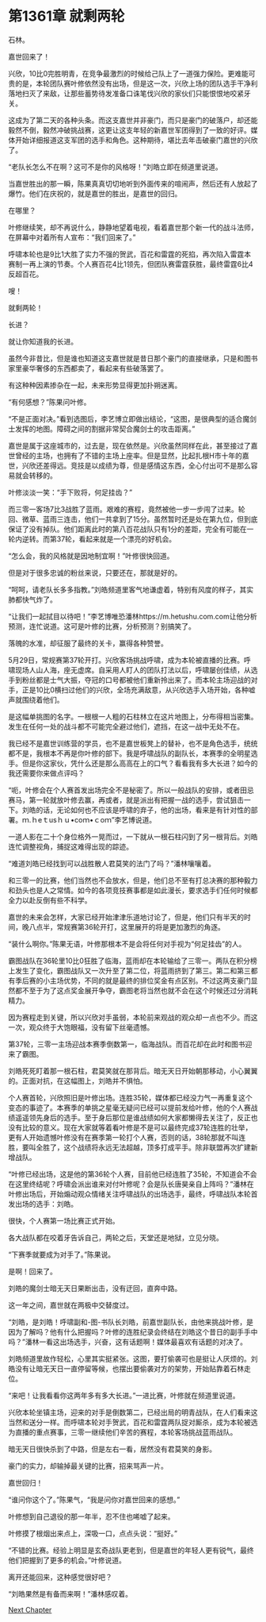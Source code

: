 # 第1361章 就剩两轮

石林。

嘉世回来了！

兴欣，10比0完胜明青，在竞争最激烈的时候给己队上了一道强力保险。更难能可贵的是，本轮团队赛叶修依然没有出场，但是这一次，兴欣上场的团队选手干净利落地扫灭了来敌，让那些蓄势待发准备口诛笔伐兴欣的家伙们只能恨恨地咬紧牙关。

这成为了第二天的各种头条。而这支嘉世并非豪门，而只是豪门的破落户，却还能毅然不倒，毅然冲破挑战赛，这更让这支年轻的新嘉世军团得到了一致的好评。媒体开始详细报道这支军团的选手和角色。这种期待，堪比去年击破豪门嘉世的兴欣了。

“老队长怎么不在啊？这可不是你的风格呀！”刘皓立即在频道里说道。

当嘉世胜出的那一瞬，陈果真真切切地听到外面传来的喧闹声，然后还有人放起了爆竹。他们在庆祝的，就是嘉世的胜出，是嘉世的回归。

在哪里？

叶修继续笑，却不再说什么，静静地望着电视，看着嘉世那个新一代的战斗法师，在屏幕中对着所有人宣布：“我们回来了。”

呼啸本轮也是9比1大胜了实力不强的贺武，百花和雷霆的死掐，再次陷入雷霆本赛制一再上演的节奏。个人赛百花4比1领先，但团队赛雷霆获胜，最终雷霆6比4反超百花。

嗖！

就剩两轮！

长进？

就让你知道我的长进。

虽然今非昔比，但是谁也知道这支嘉世就是昔日那个豪门的直接继承，只是和图书家里豪华奢侈的东西都卖了，看起来有些破落罢了。

有这种种因素掺杂在一起，未来形势显得更加扑朔迷离。

“有何感想？”陈果问叶修。

“不是正面对决。”看到选图后，李艺博立即做出结论，“这图，是很典型的适合魔剑士发挥的地图。障碍之间的割据非常契合魔剑士的攻击距离。”

嘉世是属于这座城市的，过去是，现在依然是。兴欣虽然同样在此，甚至接过了嘉世曾经的主场，也拥有了不错的主场上座率。但是显然，比起扎根H市十年的嘉世，兴欣还差得远。竞技是以成绩为尊，但是感情这东西，全心付出可不是那么容易就会转移的。

叶修淡淡一笑：“手下败将，何足挂齿？”

而三零一客场7比3战胜了蓝雨。艰难的赛程，竟然被他一步一步闯了过来。轮回、微草、蓝雨三连击，他们一共拿到了15分。虽然暂时还是处在第九位，但到底保证了没有掉队。他们距离此时的第八百花战队只有1分的差距，完全有可能在一轮内逆转。而第37轮，看起来就是一个漂亮的好机会。

“怎么会，我的风格就是因地制宜啊！”叶修很快回道。

但是对于很多忠诚的粉丝来说，只要还在，那就是好的。

“呵呵，请老队长多多指教。”刘皓频道里客气地谦虚着，特别有风度的样子，其实肺都快气炸了。

“让我们一起拭目以待吧！”李艺博唯恐潘林https://m.hetushu.com.com让他分析预测，连忙说道。这可是叶修的比赛，分析预测？别搞笑了。

落魄的水准，却征服了最终的关卡，赢得各种赞誉。

5月29日，常规赛第37轮开打。兴欣客场挑战呼啸，成为本轮被直播的比赛。呼啸现场人山人海，座无虚席。自采用人盯人的团队打法以后，呼啸屡创佳绩，从选手到粉丝都是士气大振，夺冠的口号都被他们重新拎出来了。而本轮主场迎战的对手，正是10比0横扫过他们的兴欣，全场充满敌意，从兴欣选手入场开始，各种嘘声就围绕着他们。

是这幅单挑图的名字。一根根一人粗的石柱林立在这片地图上，分布得相当密集。发生在任何一处的战斗都不可能完全避过他们，遮挡，在这一战中无处不在。

我已经不是嘉世训练营的学员，也不是嘉世板凳上的替补，也不是角色选手，统统都不是，我根本不再是你叶修的部下。我是呼啸战队的副队长，本赛季的全明星选手。但是你这家伙，凭什么还是那么高高在上的口气？看看我有多大长进？如今的我还需要你来做点评吗？

“呃，叶修会在个人赛首发出场完全不是秘密了。所以一般战队的安排，或者田忌赛马，第一轮就放叶修去赢，再或者，就是派出有把握一战的选手，尝试狙击一下。刘皓的话，无论如何也不应该是呼啸的弃子，他的出场，看来是有针对性的部署。ｍ.ｈeｔusｈｕ•coｍ•ｃoｍ”李艺博说道。

一道人影在二十个身位格外一晃而过，一下就从一根石柱闪到了另一根背后。刘皓连忙调整视角，捕捉这难得出现的踪迹。

“难道刘皓已经找到可以战胜散人君莫笑的法门了吗？”潘林嚷嚷着。

和三零一的比赛，他们当然也不会放水，但是，他们总不至有打总决赛的那种毅力和劲头也是人之常情。如今的各项竞技赛事都是如此漫长，要求选手们任何时候都全力以赴反倒有些不科学。

嘉世的未来会怎样，大家已经开始津津乐道地讨论了，但是，他们只有半天的时间，晚八点半，常规赛第36轮开打，这里展开的将是更加激烈的角逐。

“装什么啊你。”陈果无语，叶修那根本不是会将任何对手视为“何足挂齿”的人。

霸图战队在36轮里10比0狂胜了临海，蓝雨却在本轮输给了三零一。两队在积分榜上发生了变化，霸图战队又一次升至了第二位，将蓝雨挤到了第三。第二和第三都有季后赛的小主场优势，不同的就是最终的排位奖金有点区别。不过这两支豪门显然都不至于为了这点奖金展开争夺，霸图老将当然也就不会在这个时候还过分消耗精力。

因为赛程走到关键，所以兴欣对手虽弱，本轮前来观战的观众却一点也不少。而这一次，观众终于大饱眼福，没有留下丝毫遗憾。

第37轮，三零一主场迎战本赛季倒数第一，临海战队。而百花却在此时和图书迎来了霸图。

刘皓死死盯着那一根石柱，君莫笑就在那背后。暗无天日开始朝那移动，小心翼翼的。正面对抗，在这幅图上，刘皓并不惧怕。

个人赛首轮，兴欣照旧是叶修出场。连胜35轮，媒体都已经没力气一再重复这个变态的事迹了。本赛季的单挑之星毫无疑问已经可以提前发给叶修，他的个人赛战绩遥遥领先身后的选手。至于身后那位是谁战绩如何大家都懒得去关注了，反正也没有比较的意义。现在大家就等着看叶修是不是可以最终完成37轮连胜的壮举，更有人开始遗憾叶修没有在赛季第一轮打个人赛，否则的话，38轮那就不叫连胜，要叫全胜了，这个战绩将永远无法超越，顶多打成平手。除非联盟再次扩建新增战队。

“叶修已经出场，这是他的第36轮个人赛，目前他已经连胜了35轮，不知道会不会在这里终结呢？呼啸会派出谁来对付叶修呢？会是队长唐昊亲自上阵吗？”潘林在叶修出场后，开始煽动观众情绪关注呼啸战队的出场选手，最终，呼啸战队本轮首发出场的选手：刘皓。

很快，个人赛第一场比赛正式开始。

各大战队都在咬着牙告诉自己，两轮之后，天堂还是地狱，立见分晓。

“下赛季就要成为对手了。”陈果说。

是啊！回来了。

刘皓的魔剑士暗无天日果断出击，没有迂回，直奔中路。

这一年之间，嘉世就在两极中交替度过。

“刘皓，是刘皓！呼啸副和-图-书队长刘皓，前嘉世副队长，由他来挑战叶修，是因为了解吗？他有什么把握吗？叶修的连胜纪录会终结在刘皓这个昔日的副手手中吗？”潘林一看这出场选手，兴奋，这有话题啊！媒体最喜欢有话题的对决了。

刘皓频道里故作轻松，心里其实挺紧张。这图，要打偷袭可也是挺让人厌烦的。刘皓没有让暗无天日一直停留等候，也摆出要偷袭对方的架势，开始贴靠着石林走位。

“来吧！让我看看你这两年多有多大长进。”一进比赛，叶修就在频道里说道。

兴欣本轮坐镇主场，迎来的对手是倒数第二，已经出局的明青战队，在人们看来这当然和送分一样。而呼啸本轮对手贺武，百花和雷霆两队捉对厮杀，成为本轮被选为直播的重点赛事，三零一继续他们辛苦的赛程，本轮客场挑战蓝雨战队。

暗无天日很快杀到了中路，但是左右一看，居然没有君莫笑的身影。

豪门的实力，却输掉最关键的比赛，招来骂声一片。

嘉世回归！

“谁问你这个了。”陈果气，“我是问你对嘉世回来的感想。”

叶修想到自己退役的那一年半，忍不住也唏嘘了起来。

叶修摸了根烟出来点上，深吸一口，点点头说：“挺好。”

“不错的比赛。经验上明显是玄奇战队更老到，但是嘉世的年轻人更有锐气，最终他们把握到了更多的机会。”叶修说道。

离开还能回来，这种感觉很好吧？

“刘皓果然是有备而来啊！”潘林感叹着。



[Next Chapter](%E7%AC%AC1362%E7%AB%A0%20%E4%B8%80%E7%9B%B4%E6%98%AF%E8%BF%99%E6%A0%B7.md)